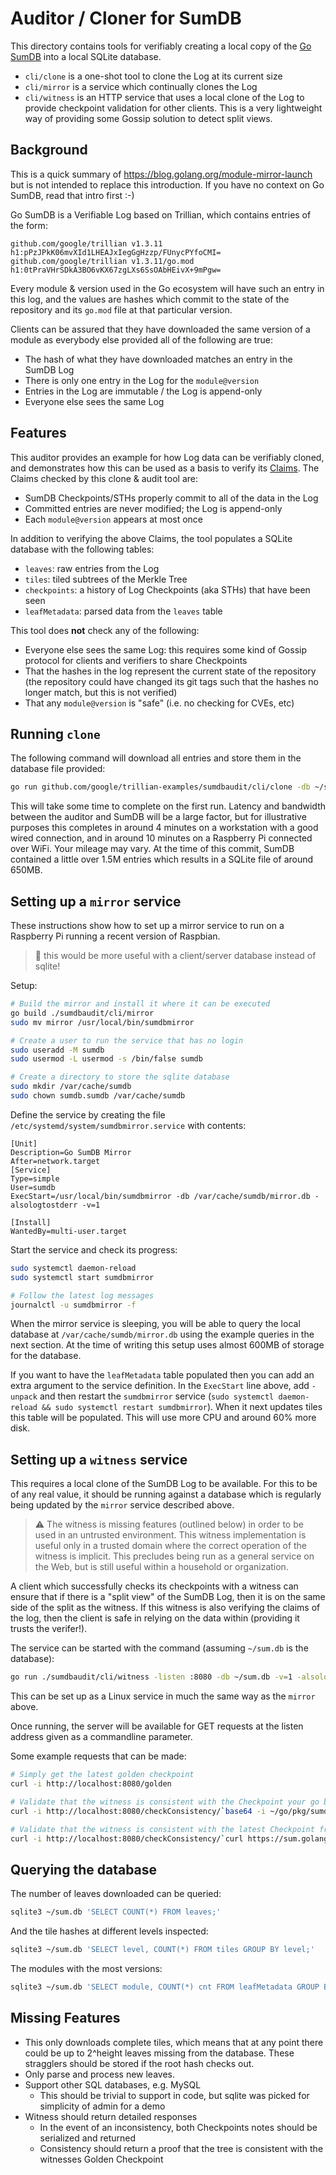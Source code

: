 # Auditor / Cloner for SumDB

This directory contains tools for verifiably creating a local copy of the
[Go SumDB](https://blog.golang.org/module-mirror-launch) into a local SQLite
database.
 * `cli/clone` is a one-shot tool to clone the Log at its current size
 * `cli/mirror` is a service which continually clones the Log
 * `cli/witness` is an HTTP service that uses a local clone of the Log to provide
   checkpoint validation for other clients. This is a very lightweight way of
   providing some Gossip solution to detect split views.

## Background
This is a quick summary of https://blog.golang.org/module-mirror-launch but is not
intended to replace this introduction.
If you have no context on Go SumDB, read that intro first :-)

Go SumDB is a Verifiable Log based on Trillian, which contains entries of the form:
```
github.com/google/trillian v1.3.11 h1:pPzJPkK06mvXId1LHEAJxIegGgHzzp/FUnycPYfoCMI=
github.com/google/trillian v1.3.11/go.mod h1:0tPraVHrSDkA3BO6vKX67zgLXs6SsOAbHEivX+9mPgw=
```
Every module & version used in the Go ecosystem will have such an entry in this log,
and the values are hashes which commit to the state of the repository and its `go.mod`
file at that particular version.

Clients can be assured that they have downloaded the same version of a module as
everybody else provided all of the following are true:
 * The hash of what they have downloaded matches an entry in the SumDB Log
 * There is only one entry in the Log for the `module@version`
 * Entries in the Log are immutable / the Log is append-only
 * Everyone else sees the same Log

## Features
This auditor provides an example for how Log data can be verifiably cloned, and
demonstrates how this can be used as a basis to verify its
[Claims](https://github.com/google/trillian/blob/master/docs/claimantmodel/).
The Claims checked by this clone & audit tool are:
 * SumDB Checkpoints/STHs properly commit to all of the data in the Log
 * Committed entries are never modified; the Log is append-only
 * Each `module@version` appears at most once

In addition to verifying the above Claims, the tool populates a SQLite database
with the following tables:
 * `leaves`: raw entries from the Log
 * `tiles`: tiled subtrees of the Merkle Tree
 * `checkpoints`: a history of Log Checkpoints (aka STHs) that have been seen
 * `leafMetadata`: parsed data from the `leaves` table

This tool does **not** check any of the following:
 * Everyone else sees the same Log: this requires some kind of Gossip protocol for
   clients and verifiers to share Checkpoints
 * That the hashes in the log represent the current state of the repository
   (the repository could have changed its git tags such that the hashes no longer
   match, but this is not verified)
 * That any `module@version` is "safe" (i.e. no checking for CVEs, etc)

## Running `clone`

The following command will download all entries and store them in the database
file provided:
```bash
go run github.com/google/trillian-examples/sumdbaudit/cli/clone -db ~/sum.db -alsologtostderr -v=2
```
This will take some time to complete on the first run. Latency and bandwidth
between the auditor and SumDB will be a large factor, but for illustrative
purposes this completes in around 4 minutes on a workstation with a good wired
connection, and in around 10 minutes on a Raspberry Pi connected over WiFi.
Your mileage may vary. At the time of this commit, SumDB contained a little over
1.5M entries which results in a SQLite file of around 650MB.

## Setting up a `mirror` service
These instructions show how to set up a mirror service to run on a Raspberry Pi
running a recent version of Raspbian.

> :frog: this would be more useful with a client/server database instead of sqlite!

Setup:
```bash
# Build the mirror and install it where it can be executed
go build ./sumdbaudit/cli/mirror
sudo mv mirror /usr/local/bin/sumdbmirror

# Create a user to run the service that has no login
sudo useradd -M sumdb
sudo usermod -L usermod -s /bin/false sumdb

# Create a directory to store the sqlite database
sudo mkdir /var/cache/sumdb
sudo chown sumdb.sumdb /var/cache/sumdb
```
Define the service by creating the file `/etc/systemd/system/sumdbmirror.service` with contents:
```
[Unit]
Description=Go SumDB Mirror
After=network.target
[Service]
Type=simple
User=sumdb
ExecStart=/usr/local/bin/sumdbmirror -db /var/cache/sumdb/mirror.db -alsologtostderr -v=1

[Install]
WantedBy=multi-user.target
```

Start the service and check its progress:
```bash
sudo systemctl daemon-reload
sudo systemctl start sumdbmirror

# Follow the latest log messages
journalctl -u sumdbmirror -f
```

When the mirror service is sleeping, you will be able to query the local database at
`/var/cache/sumdb/mirror.db` using the example queries in the next section.
At the time of writing this setup uses almost 600MB of storage for the database.

If you want to have the `leafMetadata` table populated then you can add an extra argument
to the service definition.
In the `ExecStart` line above, add `-unpack` and then restart the `sumdbmirror` service
(`sudo systemctl daemon-reload && sudo systemctl restart sumdbmirror`).
When it next updates tiles this table will be populated.
This will use more CPU and around 60% more disk.

## Setting up a `witness` service
This requires a local clone of the SumDB Log to be available. For this to be of any
real value, it should be running against a database which is regularly being updated
by the `mirror` service described above.

> :warning: The witness is missing features (outlined below) in order to be used in an
> untrusted environment. This witness implementation is useful only in a trusted domain
> where the correct operation of the witness is implicit. This precludes being run as
> a general service on the Web, but is still useful within a household or organization.

A client which successfully checks its checkpoints with a witness can ensure that if
there is a "split view" of the SumDB Log, then it is on the same side of the split as
the witness. If this witness is also verifying the claims of the log, then the client
is safe in relying on the data within (providing it trusts the verifer!).

The service can be started with the command (assuming `~/sum.db` is the database):
```bash
go run ./sumdbaudit/cli/witness -listen :8080 -db ~/sum.db -v=1 -alsologtostderr
```

This can be set up as a Linux service in much the same way as the `mirror` above.

Once running, the server will be available for GET requests at the listen address
given as a commandline parameter.

Some example requests that can be made:
```bash
# Simply get the latest golden checkpoint
curl -i http://localhost:8080/golden

# Validate that the witness is consistent with the Checkpoint your go build tools are using
curl -i http://localhost:8080/checkConsistency/`base64 -i ~/go/pkg/sumdb/sum.golang.org/latest`

# Validate that the witness is consistent with the latest Checkpoint from the real Log
curl -i http://localhost:8080/checkConsistency/`curl https://sum.golang.org/latest | base64`
```

## Querying the database
The number of leaves downloaded can be queried:
```bash
sqlite3 ~/sum.db 'SELECT COUNT(*) FROM leaves;'
```

And the tile hashes at different levels inspected:
```bash
sqlite3 ~/sum.db 'SELECT level, COUNT(*) FROM tiles GROUP BY level;'
```

The modules with the most versions:
```bash
sqlite3 ~/sum.db 'SELECT module, COUNT(*) cnt FROM leafMetadata GROUP BY module ORDER BY cnt DESC LIMIT 10;'
```

## Missing Features
* This only downloads complete tiles, which means that at any point there could
  be up to 2^height leaves missing from the database.
  These stragglers should be stored if the root hash checks out.
* Only parse and process new leaves.
* Support other SQL databases, e.g. MySQL
  * This should be trivial to support in code, but sqlite was picked for simplicity of admin for a demo
* Witness should return detailed responses
  * In the event of an inconsistency, both Checkpoints notes should be serialized and returned
  * Consistency should return a proof that the tree is consistent with the witnesses Golden Checkpoint
